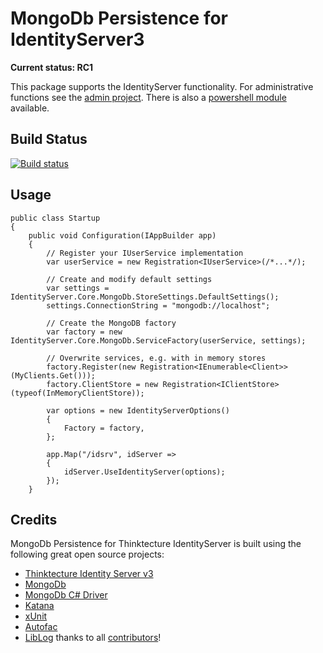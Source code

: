 # MongoDb Persistence for IdentityServer3 #

**Current status: RC1**

This package supports the IdentityServer functionality. For administrative functions see the [admin project](https://github.com/jageall/IdentityServer3.Admin.MongoDb). There is also a [powershell module](https://github.com/jageall/IdentityServer3.AdminModule) available.

## Build Status ##
[![Build status](https://ci.appveyor.com/api/projects/status/gvfsmakv08fmxo68?svg=true)](https://ci.appveyor.com/project/jageall/identityserver-v3-mongodb)

## Usage ##

    public class Startup
    {
        public void Configuration(IAppBuilder app)
        {
            // Register your IUserService implementation
            var userService = new Registration<IUserService>(/*...*/);

            // Create and modify default settings
            var settings = IdentityServer.Core.MongoDb.StoreSettings.DefaultSettings();
            settings.ConnectionString = "mongodb://localhost";

            // Create the MongoDB factory
            var factory = new IdentityServer.Core.MongoDb.ServiceFactory(userService, settings);

            // Overwrite services, e.g. with in memory stores
            factory.Register(new Registration<IEnumerable<Client>>(MyClients.Get()));
            factory.ClientStore = new Registration<IClientStore>(typeof(InMemoryClientStore));

            var options = new IdentityServerOptions()
            {
                Factory = factory,
            };

            app.Map("/idsrv", idServer =>
            {
                idServer.UseIdentityServer(options);
            });
        }

## Credits ##
MongoDb Persistence for Thinktecture IdentityServer is built using the following great open source projects:
- [Thinktecture Identity Server v3](https://github.com/identityserver/identityserver3)
- [MongoDb](http://www.mongodb.org/)
- [MongoDb C# Driver](https://github.com/mongodb/mongo-csharp-driver)
- [Katana](https://katanaproject.codeplex.com/)
- [xUnit](https://github.com/xunit)
- [Autofac](http://autofac.org/)
- [LibLog](https://github.com/damianh/liblog)
thanks to all [contributors](https://github.com/jageall/IdentityServer3.MongoDb/graphs/contributors)!
